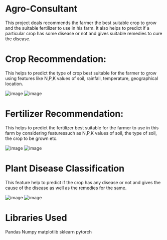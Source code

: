 # Agro-Consultant


This project deals recommends the farmer the best suitable crop to grow and the suitable fertilizer to use in his farm. It also helps to predict if a particular crop has some disease or not and gives suitable remedies to cure the disease.

# Crop Recommendation:

This helps to predict the type of crop best suitable for the farmer to grow using features like N,P,K values of soil, rainfall, temperature, geographical location.

![image](https://user-images.githubusercontent.com/70806987/170834809-5728456d-618a-4097-8479-fea2d5eb899d.png)
![image](https://user-images.githubusercontent.com/70806987/170834847-e27c4618-a19a-40fb-8766-3842737d220a.png)

# Fertilizer Recommendation:

This helps to predict the fertilizer best suitable for the farmer to use in this farm by considering featuressuch as N,P,K values of soil, the type of soil, the crop to be grown etc.

![image](https://user-images.githubusercontent.com/70806987/170834851-810b31bf-5508-4463-84ab-5d2c21e40801.png)
![image](https://user-images.githubusercontent.com/70806987/170834855-62efe1d6-a5d9-4f06-a039-82075a6fdfe9.png)


# Plant Disease Classification

This feature help to predict if the crop has any disease or not and gives the cause of the disease as well as the remedies for the same.

![image](https://user-images.githubusercontent.com/70806987/170834860-4ed71aff-9776-4e27-8101-8233ce0d46d1.png)
![image](https://user-images.githubusercontent.com/70806987/170834863-e090efa5-dde8-4bd8-978b-108a4c877a97.png)

# Libraries Used

Pandas
Numpy
matplotlib
sklearn
pytorch

